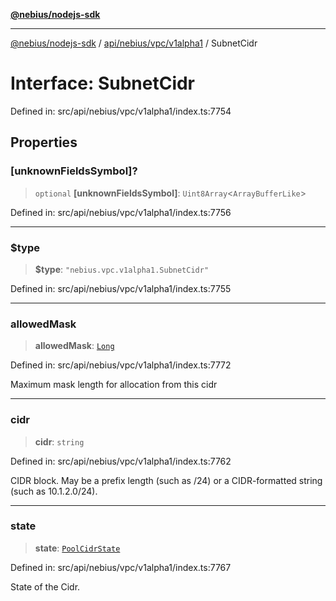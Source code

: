 [**@nebius/nodejs-sdk**](../../../../../README.md)

***

[@nebius/nodejs-sdk](../../../../../README.md) / [api/nebius/vpc/v1alpha1](../README.md) / SubnetCidr

# Interface: SubnetCidr

Defined in: src/api/nebius/vpc/v1alpha1/index.ts:7754

## Properties

### \[unknownFieldsSymbol\]?

> `optional` **\[unknownFieldsSymbol\]**: `Uint8Array`\<`ArrayBufferLike`\>

Defined in: src/api/nebius/vpc/v1alpha1/index.ts:7756

***

### $type

> **$type**: `"nebius.vpc.v1alpha1.SubnetCidr"`

Defined in: src/api/nebius/vpc/v1alpha1/index.ts:7755

***

### allowedMask

> **allowedMask**: [`Long`](../../../../../runtime/protos/core/classes/Long.md)

Defined in: src/api/nebius/vpc/v1alpha1/index.ts:7772

Maximum mask length for allocation from this cidr

***

### cidr

> **cidr**: `string`

Defined in: src/api/nebius/vpc/v1alpha1/index.ts:7762

CIDR block.
 May be a prefix length (such as /24) or a CIDR-formatted string (such as 10.1.2.0/24).

***

### state

> **state**: [`PoolCidrState`](../type-aliases/PoolCidrState.md)

Defined in: src/api/nebius/vpc/v1alpha1/index.ts:7767

State of the Cidr.

